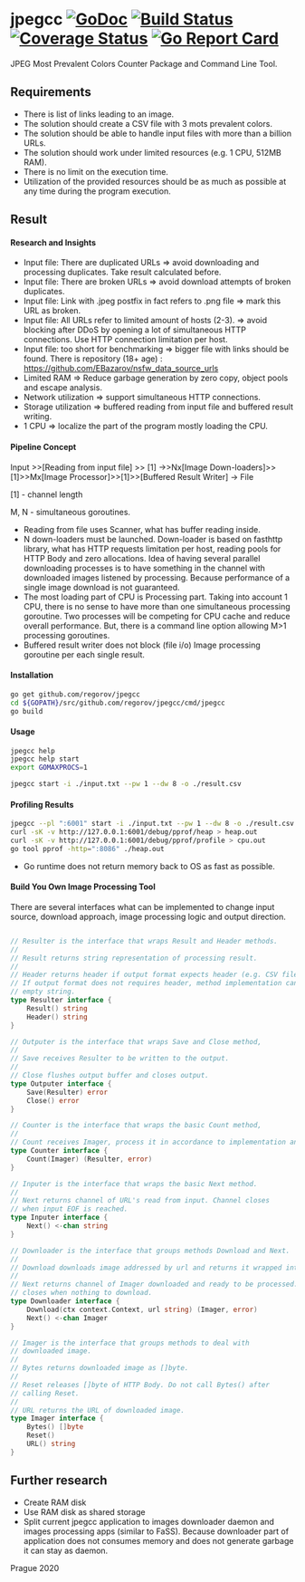# jpegcc [![GoDoc](https://godoc.org/github.com/regorov/jpegcc?status.svg)](https://godoc.org/github.com/regorov/jpegcc) [![Build Status](https://travis-ci.org/regorov/jpegcc.svg?branch=master)](https://travis-ci.org/regorov/jpegcc) [![Coverage Status](https://coveralls.io/repos/github/regorov/jpegcc/badge.svg)](https://coveralls.io/github/regorov/jpegcc) [![Go Report Card](https://goreportcard.com/badge/github.com/regorov/jpegcc)](https://goreportcard.com/report/github.com/regorov/jpegcc)

JPEG Most Prevalent Colors Counter Package and Command Line Tool.

## Requirements

- There is list of links leading to an image.
- The solution should create a CSV file with 3 mots prevalent colors.
- The solution should be able to handle input files with more than a billion URLs.
- The solution should work under limited resources (e.g. 1 CPU, 512MB RAM).
- There is no limit on the execution time.
- Utilization of the provided resources should be as much as possible at any time during the program execution.

## Result

#### Research and Insights

- Input file: There are duplicated URLs => avoid downloading and processing duplicates. Take result calculated before.
- Input file: There are broken URLs => avoid download attempts of broken duplicates.
- Input file: Link with .jpeg postfix in fact refers to .png file => mark this URL as broken.
- Input file: All URLs refer to limited amount of hosts (2-3). => avoid blocking after DDoS by opening a lot of simultaneous HTTP connections. Use HTTP connection limitation per host.
- Input file: too short for benchmarking => bigger file with links should be found. There is repository (18+ age) : https://github.com/EBazarov/nsfw_data_source_urls
- Limited RAM => Reduce garbage generation by zero copy, object pools and escape analysis.
- Network utilization => support simultaneous HTTP connections.
- Storage utilization => buffered reading from input file and buffered result writing.
- 1 CPU => localize the part of the program mostly loading the CPU.

#### Pipeline Concept

Input >>[Reading from input file] >> [1] ->>Nx[Image Down-loaders]>>[1]>>Mx[Image Processor]>>[1]>>[Buffered Result Writer] -> File

[1] - channel length

M, N - simultaneous goroutines.

- Reading from file uses Scanner, what has buffer reading inside.
- N down-loaders must be launched. Down-loader is based on fasthttp library, what has HTTP requests limitation per host, reading pools for HTTP Body and zero allocations. Idea of having several parallel downloading processes is to have something in the channel with downloaded images listened by processing. Because performance of a single image download is not guaranteed.
- The most loading part of CPU is Processing part. Taking into account 1 CPU, there is no sense to have more than one simultaneous processing goroutine. Two processes will be competing for CPU cache and reduce overall performance. But, there is a command line option allowing M>1 processing goroutines.
- Buffered result writer does not block (file i/o) Image processing goroutine per each single result.

#### Installation

```bash
go get github.com/regorov/jpegcc
cd ${GOPATH}/src/github.com/regorov/jpegcc/cmd/jpegcc
go build
```

#### Usage

```bash
jpegcc help
jpegcc help start
export GOMAXPROCS=1

jpegcc start -i ./input.txt --pw 1 --dw 8 -o ./result.csv
```

#### Profiling Results

```bash
jpegcc --pl ":6001" start -i ./input.txt --pw 1 --dw 8 -o ./result.csv
curl -sK -v http://127.0.0.1:6001/debug/pprof/heap > heap.out
curl -sK -v http://127.0.0.1:6001/debug/pprof/profile > cpu.out
go tool pprof -http=":8086" ./heap.out
```

- Go runtime does not return memory back to OS as fast as possible.

#### Build You Own Image Processing Tool

There are several interfaces what can be implemented to change input source, download approach, image processing logic and output direction.

```go

// Resulter is the interface that wraps Result and Header methods.
//
// Result returns string representation of processing result.
//
// Header returns header if output format expects header (e.g. CSV file format).
// If output format does not requires header, method implementation can return
// empty string.
type Resulter interface {
	Result() string
	Header() string
}

// Outputer is the interface that wraps Save and Close method,
//
// Save receives Resulter to be written to the output.
//
// Close flushes output buffer and closes output.
type Outputer interface {
	Save(Resulter) error
	Close() error
}

// Counter is the interface that wraps the basic Count method,
//
// Count receives Imager, process it in accordance to implementation and returns Resulter or error if processing failed.
type Counter interface {
	Count(Imager) (Resulter, error)
}

// Inputer is the interface that wraps the basic Next method.
//
// Next returns channel of URL's read from input. Channel closes
// when input EOF is reached.
type Inputer interface {
	Next() <-chan string
}

// Downloader is the interface that groups methods Download and Next.
//
// Download downloads image addressed by url and returns it wrapped into Imager.
//
// Next returns channel of Imager downloaded and ready to be processed. Channel
// closes when nothing to download.
type Downloader interface {
	Download(ctx context.Context, url string) (Imager, error)
	Next() <-chan Imager
}

// Imager is the interface that groups methods to deal with
// downloaded image.
//
// Bytes returns downloaded image as []byte.
//
// Reset releases []byte of HTTP Body. Do not call Bytes() after
// calling Reset.
//
// URL returns the URL of downloaded image.
type Imager interface {
	Bytes() []byte
	Reset()
	URL() string
}

```

## Further research

- Create RAM disk
- Use RAM disk as shared storage
- Split current jpegcc application to images downloader daemon and images processing apps (similar to FaSS). Because downloader part of application does not consumes memory and does not generate garbage it can stay as daemon.

Prague 2020
